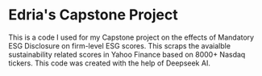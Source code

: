 # Edria's Capstone Project
This is a code I used for my Capstone project on the effects of Mandatory ESG Disclosure on firm-level ESG scores. This scraps the avaialble sustainability related scores in Yahoo Finance based on 8000+ Nasdaq tickers. 
This code was created with the help of Deepseek AI. 
